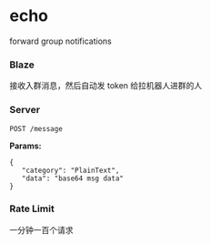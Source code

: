 # echo
forward group notifications

### Blaze

接收入群消息，然后自动发 token 给拉机器人进群的人

### Server

```http request
POST /message
```

**Params:**

```json5
{
   "category": "PlainText",
   "data": "base64 msg data"
}
```


### Rate Limit

一分钟一百个请求
